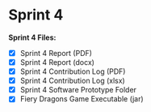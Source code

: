 # Sprint 4

**Sprint 4 Files:**

 - [x] Sprint 4 Report (PDF)
 - [x] Sprint 4 Report (docx)
 - [x] Sprint 4 Contribution Log (PDF)
 - [x] Sprint 4 Contribution Log (xlsx)
 - [x] Sprint 4 Software Prototype Folder
 - [x] Fiery Dragons Game Executable (jar)
